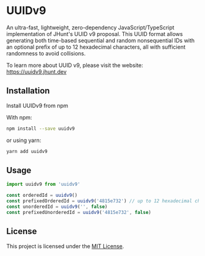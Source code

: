 # UUIDv9

An ultra-fast, lightweight, zero-dependency JavaScript/TypeScript implementation of JHunt's UUID v9 proposal. This UUID format allows generating both time-based sequential and random nonsequential IDs with an optional prefix of up to 12 hexadecimal characters, all with sufficient randomness to avoid collisions.

To learn more about UUID v9, please visit the website: https://uuidv9.jhunt.dev

## Installation

Install UUIDv9 from npm

With npm:
```bash
npm install --save uuidv9
```
or using yarn:
```bash
yarn add uuidv9
```

## Usage

```javascript
import uuidv9 from 'uuidv9' 

const orderedId = uuidv9()
const prefixedOrderedId = uuidv9('4815e732') // up to 12 hexadecimal characters
const unorderedId = uuidv9('', false)
const prefixedUnorderedId = uuidv9('4815e732', false)
```

## License

This project is licensed under the [MIT License](LICENSE).